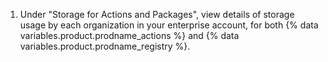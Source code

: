 1. Under "Storage for Actions and Packages", view details of storage usage by each organization in your enterprise account, for both {% data variables.product.prodname_actions %} and {% data variables.product.prodname_registry %}.
